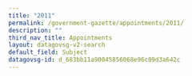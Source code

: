 ```yaml
---
title: "2011"
permalink: /government-gazette/appointments/2011/
description: ""
third_nav_title: Appointments
layout: datagovsg-v2-search
default_field: Subject
datagovsg-id: d_683bb11a90045856068e96c09d3a642c
---
```

